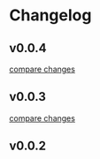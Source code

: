 # Changelog


## v0.0.4

[compare changes](https://github.com/sot1986/nuxt-laravel-precognition/compare/v0.0.3...v0.0.4)

## v0.0.3

[compare changes](https://github.com/sot1986/nuxt-laravel-precognition/compare/v0.0.2...v0.0.3)

## v0.0.2

